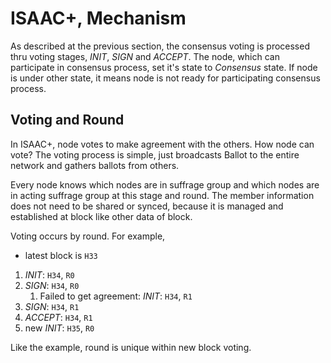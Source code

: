 # ISAAC+, Mechanism

As described at the previous section, the consensus voting is processed thru voting stages, *INIT*, *SIGN* and *ACCEPT*. The node, which can participate in consensus process, set it's state to *Consensus* state. If node is under other state, it means node is not ready for participating consensus process.

## Voting and Round

In ISAAC+, node votes to make agreement with the others. How node can vote? The voting process is simple, just broadcasts Ballot to the entire network and gathers ballots from others.

Every node knows which nodes are in suffrage group and which nodes are in acting suffrage group at this stage and round. The member information does not need to be shared or synced, because it is managed and established at block like other data of block.

Voting occurs by round. For example,

* latest block is `H33`

1. *INIT*: `H34`, `R0`
2. *SIGN*: `H34`, `R0`
    1. Failed to get agreement: *INIT*: `H34`, `R1`
3. *SIGN*: `H34`, `R1`
4. *ACCEPT*: `H34`, `R1`
5. new *INIT*: `H35`, `R0`

Like the example, round is unique within new block voting.

